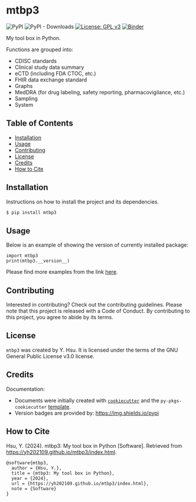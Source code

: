# mtbp3

![PyPI](https://img.shields.io/pypi/v/mtbp3?label=pypi%20package)
![PyPI - Downloads](https://img.shields.io/pypi/dm/mtbp3)
[![License: GPL v3](https://img.shields.io/badge/License-GPLv3-blue.svg)](https://www.gnu.org/licenses/gpl-3.0)
[![Binder](https://mybinder.org/badge_logo.svg)](https://mybinder.org/v2/gh/yh202109/mtbp3supp/main?filepath=binder/example_emt3_appendix.ipynb)

My tool box in Python.

Functions are grouped into:
- CDISC standards 
- Clinical study data summary
- eCTD (including FDA CTOC, etc.)
- FHIR data exchange standard
- Graphs
- MedDRA (for drug labeling, safety reporting, pharmacovigilance, etc.)
- Sampling 
- System

## Table of Contents

- [Installation](#installation)
- [Usage](#usage)
- [Contributing](#contributing)
- [License](#license) 
- [Credits](#credits) 
- [How to Cite](#how-to-cite) 

## Installation

Instructions on how to install the project and its dependencies.

```bash
$ pip install mtbp3
```

## Usage

Below is an example of showing the version of currently installed package:

``` 
import mtbp3
print(mtbp3.__version__)
``` 

Please find more examples from the link [here](https://yh202109.github.io/mtbp3/index.html).

## Contributing

Interested in contributing? Check out the contributing guidelines. Please note that this project is released with a Code of Conduct. By contributing to this project, you agree to abide by its terms.

## License

`mtbp3` was created by Y. Hsu. It is licensed under the terms of the GNU General Public License v3.0 license.

## Credits

Documentation: 

- Documents were initially created with [`cookiecutter`](https://cookiecutter.readthedocs.io/en/latest/) and the `py-pkgs-cookiecutter` [template](https://github.com/py-pkgs/py-pkgs-cookiecutter).
- Version badges are provided by: https://img.shields.io/pypi

## How to Cite 

Hsu, Y. (2024). mtbp3: My tool box in Python [Software]. Retrieved from https://yh202109.github.io/mtbp3/index.html.

```
@software{mtbp3,
  author = {Hsu, Y.},
  title = {mtbp3: My tool box in Python},
  year = {2024},
  url = {https://yh202109.github.io/mtbp3/index.html},
  note = {Software}
}
```